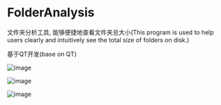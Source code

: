 # FolderAnalysis
文件夹分析工具, 能够便捷地查看文件夹总大小(This program is used to help users clearly and intuitively see the total size of folders on disk.)

基于QT开发(base on QT)


![image](https://github.com/user-attachments/assets/a03ff5eb-f4b9-4124-b69c-431dacd7905c)


![image](https://github.com/user-attachments/assets/151246a6-e985-4783-9d31-0c8bf549601a)


![image](https://github.com/user-attachments/assets/ba9cce4f-2890-4730-bdee-5f02c5508fad)
